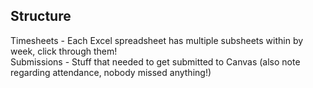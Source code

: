 ## Structure
Timesheets - Each Excel spreadsheet has multiple subsheets within by week, click through them!  
Submissions - Stuff that needed to get submitted to Canvas (also note regarding attendance, nobody missed anything!)
